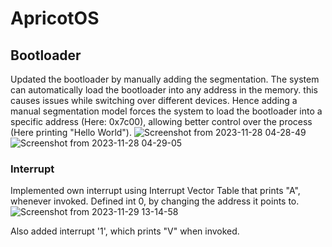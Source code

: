 # ApricotOS

## Bootloader
Updated the bootloader by manually adding the segmentation. The system can automatically load the bootloader into any address in the memory. this causes issues while switching over different devices.
Hence adding a manual segmentation model forces the system to load the bootloader into a specific address (Here: 0x7c00), allowing better control over the process (Here printing "Hello World").
![Screenshot from 2023-11-28 04-28-49](https://github.com/abid-sayyad/ApricotOS/assets/49099853/ad4777c8-b360-4af9-a4bc-830c06bb16c6)
![Screenshot from 2023-11-28 04-29-05](https://github.com/abid-sayyad/ApricotOS/assets/49099853/33f11404-528e-4502-a99c-95f8e9513441)

### Interrupt
Implemented own interrupt using Interrupt Vector Table that prints "A", whenever invoked. Defined int 0, by changing the address it points to.
![Screenshot from 2023-11-29 13-14-58](https://github.com/abid-sayyad/ApricotOS/assets/49099853/3a0e11a5-2286-4330-ac6a-b95b6add951f)


Also added interrupt '1', which prints "V" when invoked.
